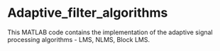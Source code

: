 # Adaptive_filter_algorithms
This MATLAB code contains the implementation of the adaptive signal processing algorithms - LMS, NLMS, Block LMS. 
